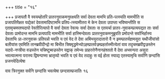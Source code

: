 +++
title = "१६"

+++
प्रजापतौ वै स्वयम्होतरि प्रातरनुवाकमनुवक्ष्यति सर्वा देवता मामभि
प्रति-पत्स्यति मामभीति स प्रजापतिरैक्षत यद्येकां
देवतामादिष्टामभि प्रतिप-त्स्यामीतरा मे केन देवता
उपाप्ता भविष्यन्तीति स एतामृचमपश्यदापो रेवतीरित्यापो वै सर्वा
देवता रेवत्यः सर्वा देवताः स एतयर्चा प्रातर-नुवाकम्प्रत्यपद्यत ताः
सर्वा देवताः प्रामोदन्त मामभि प्रत्यपादि मामभीति सर्वा हास्मिन्देवताः
प्रातरनुवाकमनुब्रुवति प्रमोदन्ते सर्वाभिर्हास्य देवताभिः
प्रा-तरनुवाकः प्रतिपन्नो भवति य एवं वेद ते देवा
अबिभयुरादातारो वै न इमम्प्रातर्यज्ञमसुरा यथौजीयांसो
बलीयांस एवमिति तानब्रवीदीन्द्रो मा बिभीत
त्रिषमृद्धमेभ्योऽहम्प्रातर्वज्रम्प्रहर्तास्मीत्येतां
वाव तदृचमब्रवीद्वज्रस्तेन यदपो-नप्त्रीया वज्रस्तेन
यत्त्रिष्टुब्वज्रस्तेन
यद्वाक् तमेभ्यः प्राहरत्तेनैनानहंश्ततो वै देवा अभवन्परा
असुरा भवत्यात्मना परास्य द्विषन्पाप्मा भ्रातृव्यो भवति य एवं
वेद तदाहुः स वई होता स्याद्य एतस्यामृचि सर्वाणि छन्दांसि
प्रजनयेदित्येषा 

वाव त्रिरनुक्त सर्वनि छन्दांसि भवत्येषा छन्दसाम्प्रजातिः १६




 

